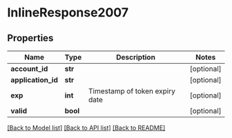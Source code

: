 # InlineResponse2007

## Properties
Name | Type | Description | Notes
------------ | ------------- | ------------- | -------------
**account_id** | **str** |  | [optional] 
**application_id** | **str** |  | [optional] 
**exp** | **int** | Timestamp of token expiry date | [optional] 
**valid** | **bool** |  | [optional] 

[[Back to Model list]](../README.md#documentation-for-models) [[Back to API list]](../README.md#documentation-for-api-endpoints) [[Back to README]](../README.md)

